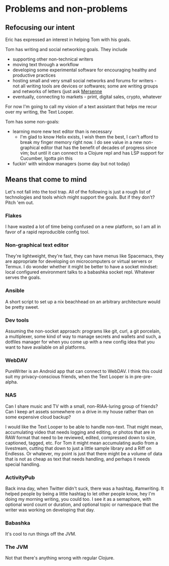 # Problems and non-problems

## Refocusing our intent

Eric has expressed an interest in helping Tom with his goals. 

Tom has writing and social networking goals. They include
- supporting other non-technical writers
- moving text through a workflow
- developing some experimental software for encouraging healthy and productive practices
- hosting small and very small social networks and forums for writers - not all writing tools are devices or softwares; some are writing groups and networks of letters (just ask [Mersenne](http://emlo-portal.bodleian.ox.ac.uk/collections/?catalogue=marin-mersenne)
- eventually, connecting to markets - print, digital sales, crypto, whatever

For now I'm going to call my vision of a text assistant that helps me recur over my writing, the Text Looper.

Tom has some non-goals:
- learning more new text editor than is necessary
	- I'm glad to know Helix exists, I wish them the best, I can't afford to break my finger memory right now. I do see value in a new non-graphical editor that has the benefit of decades of progress since vim; but until it can connect to a Clojure repl and has LSP support for Cucumber, Igotta pin this
- fuckin' with window managers (some day but not today)


## Means that come to mind
Let's not fall into the tool trap. All of the following is just a rough list of technologies and tools which might support the goals. But if they don't? Pitch 'em out.

### Flakes
I have wasted a lot of time being confused on a new platform, so I am all in favor of a rapid reproducible config tool.

### Non-graphical text editor
They're lightweight, they're fast, they can have menus like Spacemacs, they are appropriate for developing on microcomputers or virtual servers or Termux. I do wonder whether it might be better to have a socket mindset: local configured environment talks to a babashka socket repl. Whatever serves the goals. 

### Ansible
A short script to set up a nix beachhead on an arbitrary architecture would be pretty sweet.

### Dev tools
Assuming the non-socket approach: programs like git, curl, a git porcelain, a multiplexer, some kind of way to manage secrets and wallets and such, a dotfiles manager for when you come up with a new config idea that you want to have available on all platforms.

### WebDAV
PureWriter is an Android app that can connect to WebDAV. I think this could suit my privacy-conscious friends, when the Text Looper is in pre-pre-alpha.


### NAS
Can I share music and TV with a small, non-RIAA-luring group of friends? Can I keep art assets somewhere on a drive in my house rather than on some expensive cloud backup?

I would like the Text Looper to be able to handle non-text. That might mean, accumulating video that needs logging and editing, or photos that are in RAW format that need to be reviewed, edited, compressed down to size, captioned, tagged, etc. For Tom it might mean accumulating audio from a livestream, cutting that down to just a little sample library and a Riff on Endlesss. Or whatever, my point is just that there might be a volume of data that is not as cheap as text that needs handling, and perhaps it needs special handling. 

### ActivityPub
Back inna day, when Twitter didn't suck, there was a hashtag, #amwriting. It helped people by being a little hashtag to let other people know, hey I'm doing my morning writing, you could too. I see it as a semaphore, with optional word count or duration, and optional topic or namespace that the writer was working on developing that day.


### Babashka
It's cool to run things off the JVM.

### The JVM
Not that there's anything wrong with regular Clojure.

